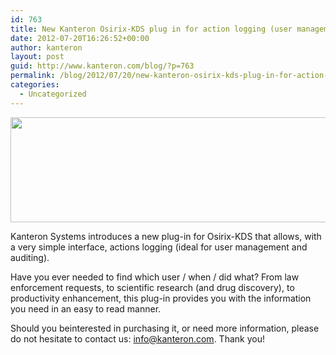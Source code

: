 ```yaml
---
id: 763
title: New Kanteron Osirix-KDS plug in for action logging (user management and auditing)
date: 2012-07-20T16:26:52+00:00
author: kanteron
layout: post
guid: http://www.kanteron.com/blog/?p=763
permalink: /blog/2012/07/20/new-kanteron-osirix-kds-plug-in-for-action-logging-user-management-and-auditing/
categories:
  - Uncategorized
---
```

<img class="aligncenter" title="User management audit" src="http://farm9.staticflickr.com/8161/7630311500_64a3a28a1e_z.jpg" alt="" width="640" height="168" />

Kanteron Systems introduces a new plug-in for Osirix-KDS that allows, with a very simple interface, actions logging (ideal for user management and auditing).

Have you ever needed to find which user / when / did what? From law enforcement requests, to scientific research (and drug discovery), to productivity enhancement, this plug-in provides you with the information you need in an easy to read manner.

Should you beinterested in purchasing it, or need more information, please do not hesitate to contact us: info@kanteron.com. Thank you!
